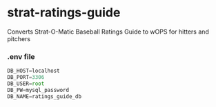 # strat-ratings-guide
Converts Strat-O-Matic Baseball Ratings Guide to wOPS for hitters and pitchers

### .env file

```js
DB_HOST=localhost
DB_PORT=3306
DB_USER=root
DB_PW=mysql_password
DB_NAME=ratings_guide_db
```

